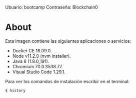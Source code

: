Ubuario: bootcamp
Contraseña: Blockchain0

# About

Esta imagen contiene las siguientes aplicaciones o servicios:

- Docker CE 18.09.0.
- Node v11.2.0 (nvm installer).
- Java 8 (1.8.0_191).
- Chromium 70.0.3538.77.
- Visual Studio Code 1.29.1.

Para ver los comandos de instalación escribir en el terminal:

```
$ history
```
